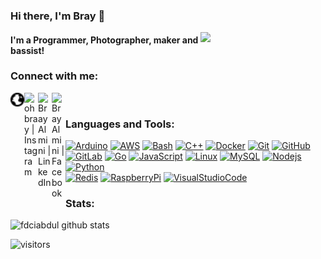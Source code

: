 ### Hi there, I'm Bray 👋

<img align='right' src='https://user-images.githubusercontent.com/5713670/87202985-820dcb80-c2b6-11ea-9f56-7ec461c497c3.gif' width='200"'>

#### I'm a Programmer, Photographer, maker and bassist!

### Connect with me:

[<img align="left" alt="coreforge.com" width="22px" src="https://raw.githubusercontent.com/iconic/open-iconic/master/svg/globe.svg" />][website]
[<img align="left" alt="ohbray | Instagram" width="22px" src="https://cdn.jsdelivr.net/npm/simple-icons@v3/icons/instagram.svg" />][instagram]
[<img align="left" alt="Bray Almini | LinkedIn" width="22px" src="https://cdn.jsdelivr.net/npm/simple-icons@v3/icons/linkedin.svg" />][linkedin]
[<img align="left" alt="Bray Almini | Facebook" width="22px" src="https://cdn.jsdelivr.net/npm/simple-icons@v3/icons/facebook.svg" />][facebook]

<br />

### Languages and Tools:

[![Arduino](https://img.shields.io/badge/-Arduino-222222?style=flat&logo=arduino)][gh]
[![AWS](https://img.shields.io/badge/-AWS-222222?style=flat&logo=amazon-aws)][gh]
[![Bash](https://img.shields.io/badge/-Bash-222222?style=flat&logo=gnu-bash)][gh]
[![C++](https://img.shields.io/badge/-C/C%2B%2B-222222?style=flat&logo=C%2B%2B&logoColor=ffffff)][gh]
[![Docker](https://img.shields.io/badge/-Docker-222222?style=flat&logo=docker)][gh]
[![Git](https://img.shields.io/badge/-Git-222222?style=flat&logo=git)][gh]
[![GitHub](https://img.shields.io/badge/-GitHub-222222?style=flat&logo=github)][gh]<br />
[![GitLab](https://img.shields.io/badge/-GitLab-222222?style=flat&logo=gitlab)][gh]
[![Go](https://img.shields.io/badge/-Go-222222?style=flat&logo=go)][gh]
[![JavaScript](https://img.shields.io/badge/-JavaScript-222222?style=flat&logo=javascript)][gh]
[![Linux](https://img.shields.io/badge/-Linux-222222?style=flat&logo=linux)][gh]
[![MySQL](https://img.shields.io/badge/-MySQL-222222?style=flat&logo=mysql)][gh]
[![Nodejs](https://img.shields.io/badge/-Nodejs-222222?style=flat&logo=Node.js)][gh]
[![Python](https://img.shields.io/badge/-Python-222222?style=flat&logo=python)][gh]<br />
[![Redis](https://img.shields.io/badge/-Redis-222222?style=flat&logo=redis)][gh]
[![RaspberryPi](https://img.shields.io/badge/-Raspberry_Pi-222222?style=flat&logo=raspberry-pi)][gh]
[![VisualStudioCode](https://img.shields.io/badge/-Visual_Studio_Code-222222?style=flat&logo=visual-studio-code)][gh]

### Stats:

![fdciabdul github stats](https://github-readme-stats.vercel.app/api?username=Brayyy&show_icons=true&hide_border=true)

[gh]: https://www.github.com/Brayyy
[website]: https://www.coreforge.com
[instagram]: https://instagram.com/ohbray
[linkedin]: https://www.linkedin.com/in/bray-almini-89960845/
[facebook]: https://www.facebook.com/ohbray


![visitors](https://visitor-badge.laobi.icu/badge?page_id=brayyy.brayyy)

<!--
- 🔭 I’m currently working on a [VS Code Course][website]!
- 🌱 I’m currently learning everything 🤣
- 👯 I’m looking to collaborate with other content creators
- 🥅 2020 Goals: Contribute more to Open Source projects
- ⚡ Fun fact: I love to draw and play guitar / drums

⭐️ from [@Brayyy](https://github.com/Brayyy)
<br />
<br />
-->
